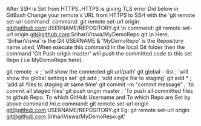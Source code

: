After SSH is Set from HTTPS..HTTPS is giving TLS error
Did below in GitBash
Change your remote's URL from HTTPS to SSH with the 'git remote set-url command'
command: git remote set-url origin git@github.com:USERNAME/REPOSITORY.git \n
command: git remote set-url origin git@github.com:SrihariViswa/MyDemoRepo.git \n
Here, 'SrihariViswa' is the Git USERNAME & 'MyDemoRepo' is the Repository name used,
When execute this command in the local Git folder then the command 'Git Push origin master' will push the committed code to this set Repo ( i.e MyDemoRepo here).

git remote -v ; 'will show the connected git url/path'
git global --list ; 'will show the global settings set'
git add <filename> ; 'add single file to staging'
git add * ; 'add all files to staging at same time'
git commit -m "commit message" ; 'to commit all staged files'
git push origin master ; 'To push all committed files to github Repo. To which GitHub Username and To which Repo are Set by above command /ni.e command: git remote set-url origin git@github.com:USERNAME/REPOSITORY.git
Eg: git remote set-url origin git@github.com:SrihariViswa/MyDemoRepo.git'
